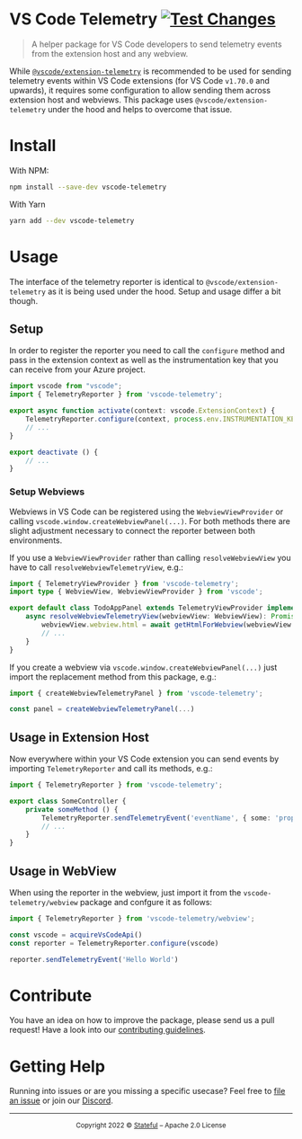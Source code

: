 VS Code Telemetry [![Test Changes](https://github.com/stateful/vscode-telemetry/actions/workflows/test.yml/badge.svg)](https://github.com/stateful/vscode-telemetry/actions/workflows/test.yml)
=================

> A helper package for VS Code developers to send telemetry events from the extension host and any webview.

While [`@vscode/extension-telemetry`](https://www.npmjs.com/package/@vscode/extension-telemetry) is recommended to be used for sending telemetry events within VS Code extensions (for VS Code `v1.70.0` and upwards), it requires some configuration to allow sending them across extension host and webviews. This package uses `@vscode/extension-telemetry` under the hood and helps to overcome that issue.

# Install

With NPM:

```sh
npm install --save-dev vscode-telemetry
```

With Yarn

```sh
yarn add --dev vscode-telemetry
```

# Usage

The interface of the telemetry reporter is identical to `@vscode/extension-telemetry` as it is being used under the hood. Setup and usage differ a bit though.

## Setup

In order to register the reporter you need to call the `configure` method and pass in the extension context as well as the instrumentation key that you can receive from your Azure project.

```ts
import vscode from "vscode";
import { TelemetryReporter } from 'vscode-telemetry';

export async function activate(context: vscode.ExtensionContext) {
    TelemetryReporter.configure(context, process.env.INSTRUMENTATION_KEY!);
    // ...
}

export deactivate () {
    // ...
}
```

### Setup Webviews

Webviews in VS Code can be registered using the `WebviewViewProvider` or calling `vscode.window.createWebviewPanel(...)`. For both methods there are slight adjustment necessary to connect the reporter between both environments.

If you use a `WebviewViewProvider` rather than calling `resolveWebviewView` you have to call `resolveWebviewTelemetryView`, e.g.:

```ts
import { TelemetryViewProvider } from 'vscode-telemetry';
import type { WebviewView, WebviewViewProvider } from 'vscode';

export default class TodoAppPanel extends TelemetryViewProvider implements WebviewViewProvider {
    async resolveWebviewTelemetryView(webviewView: WebviewView): Promise<void> {
        webviewView.webview.html = await getHtmlForWebview(webviewView.webview, this._context);
        // ...
    }
}
```

If you create a webview via `vscode.window.createWebviewPanel(...)` just import the replacement method from this package, e.g.:

```ts
import { createWebviewTelemetryPanel } from 'vscode-telemetry';

const panel = createWebviewTelemetryPanel(...)
```

## Usage in Extension Host

Now everywhere within your VS Code extension you can send events by importing `TelemetryReporter` and call its methods, e.g.:

```ts
import { TelemetryReporter } from 'vscode-telemetry';

export class SomeController {
    private someMethod () {
        TelemetryReporter.sendTelemetryEvent('eventName', { some: 'property' })
        // ...
    }
}
```

## Usage in WebView

When using the reporter in the webview, just import it from the `vscode-telemetry/webview` package and confgure it as follows:

```ts
import { TelemetryReporter } from 'vscode-telemetry/webview';

const vscode = acquireVsCodeApi()
const reporter = TelemetryReporter.configure(vscode)

reporter.sendTelemetryEvent('Hello World')
```

# Contribute

You have an idea on how to improve the package, please send us a pull request! Have a look into our [contributing guidelines](CONTRIBUTING.md).

# Getting Help

Running into issues or are you missing a specific usecase? Feel free to [file an issue](https://github.com/stateful/tangle/issues/new) or join our [Discord](https://discord.gg/BQm8zRCBUY).

---

<p align="center"><small>Copyright 2022 © <a href="http://stateful.com/">Stateful</a> – Apache 2.0 License</small></p>
